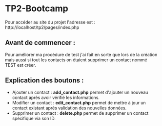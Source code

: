 # TP2-Bootcamp
Pour accéder au site du projet l'adresse est : http://localhost/tp2/pages/index.php

## Avant de commencer :
Pour améliorer ma procédure de test j'ai fait en sorte que lors de la création mais aussi si tout les contacts on étaient supprimer un contact nommé TEST est créer.

## Explication des boutons :
* Ajouter un contact : **add_contact.php** permet d'ajouter un nouveau contact après avoir vérifié les informations.
* Modifier un contact : **edit_contact.php** permet de mettre à jour un contact existant après validation des nouvelles données.
* Supprimer un contact : **delete.php** permet de supprimer un contact spécifique via son ID.
